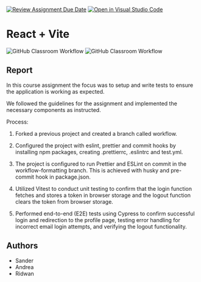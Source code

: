 [![Review Assignment Due Date](https://classroom.github.com/assets/deadline-readme-button-24ddc0f5d75046c5622901739e7c5dd533143b0c8e959d652212380cedb1ea36.svg)](https://classroom.github.com/a/8ndPp79U)
[![Open in Visual Studio Code](https://classroom.github.com/assets/open-in-vscode-718a45dd9cf7e7f842a935f5ebbe5719a5e09af4491e668f4dbf3b35d5cca122.svg)](https://classroom.github.com/online_ide?assignment_repo_id=12183992&assignment_repo_type=AssignmentRepo)

# React + Vite

![GitHub Classroom Workflow](https://github.com/sanderselfors/fed2-js2-course-assignement-oslo-react-vite-zeus/actions/workflows/test.yml/badge.svg)
![GitHub Classroom Workflow](https://github.com/sanderselfors/fed2-js2-course-assignement-oslo-react-vite-zeus/actions/workflows/unit-test.js.yml/badge.svg)

## Report

In this course assignment the focus was to setup and write tests to ensure the application is working as expected.

We followed the guidelines for the assignment and implemented the necessary
components as instructed.

Process:

1. Forked a previous project and created a branch called workflow.

2. Configured the project with eslint, prettier and commit hooks by installing npm packages, creating .prettierrc, .eslintrc and test.yml.

3. The project is configured to run Prettier and ESLint on commit in the workflow-formatting branch. This is achieved with husky and pre-commit hook in package.json.

4. Utilized Vitest to conduct unit testing to confirm that the login function fetches and stores a token in browser storage and the logout function clears the token from browser storage.

5. Performed end-to-end (E2E) tests using Cypress to confirm successful login and redirection to the profile page, testing error handling for incorrect email login attempts, and verifying the logout functionality.

## Authors

- Sander
- Andrea
- Ridwan
